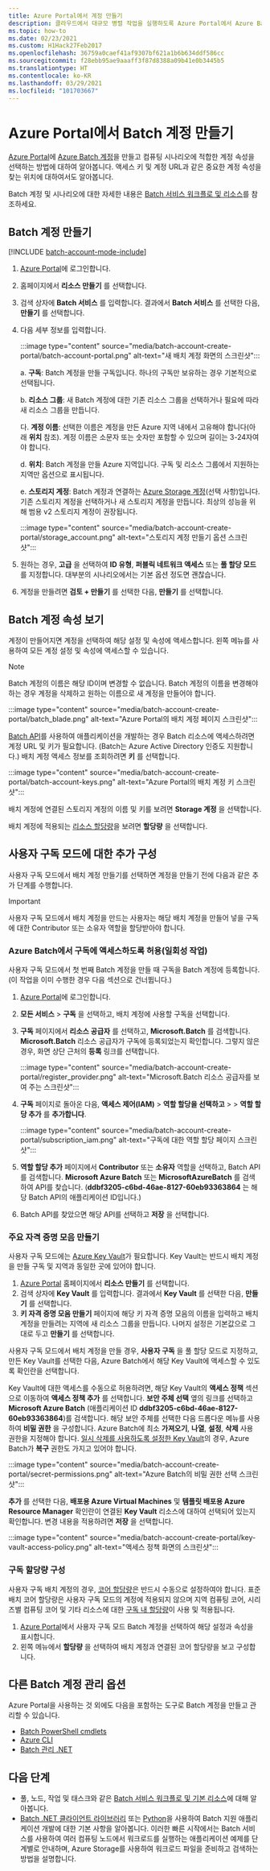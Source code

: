 ```yaml
---
title: Azure Portal에서 계정 만들기
description: 클라우드에서 대규모 병렬 작업을 실행하도록 Azure Portal에서 Azure Batch 계정을 만드는 방법에 대해 알아봅니다.
ms.topic: how-to
ms.date: 02/23/2021
ms.custom: H1Hack27Feb2017
ms.openlocfilehash: 36759a0caef41af9307bf621a1b6b634ddf586cc
ms.sourcegitcommit: f28ebb95ae9aaaff3f87d8388a09b41e0b3445b5
ms.translationtype: HT
ms.contentlocale: ko-KR
ms.lasthandoff: 03/29/2021
ms.locfileid: "101703667"
---
```

# <a name="create-a-batch-account-with-the-azure-portal"></a>Azure Portal에서 Batch 계정 만들기

[Azure Portal](https://portal.azure.com)에 [Azure Batch 계정](accounts.md)을 만들고 컴퓨팅 시나리오에 적합한 계정 속성을 선택하는 방법에 대하여 알아봅니다. 액세스 키 및 계정 URL과 같은 중요한 계정 속성을 찾는 위치에 대하여서도 알아봅니다.

Batch 계정 및 시나리오에 대한 자세한 내용은 [Batch 서비스 워크플로 및 리소스](batch-service-workflow-features.md)를 참조하세요.

## <a name="create-a-batch-account"></a>Batch 계정 만들기

[!INCLUDE [batch-account-mode-include](../../includes/batch-account-mode-include.md)]

1. [Azure Portal](https://portal.azure.com)에 로그인합니다.

1. 홈페이지에서 **리소스 만들기** 를 선택합니다.

1. 검색 상자에 **Batch 서비스** 를 입력합니다. 결과에서 **Batch 서비스** 를 선택한 다음, **만들기** 를 선택합니다.

1. 다음 세부 정보를 입력합니다.

    :::image type="content" source="media/batch-account-create-portal/batch-account-portal.png" alt-text="새 배치 계정 화면의 스크린샷":::

    a. **구독**: Batch 계정을 만들 구독입니다. 하나의 구독만 보유하는 경우 기본적으로 선택됩니다.

    b. **리소스 그룹**: 새 Batch 계정에 대한 기존 리소스 그룹을 선택하거나 필요에 따라 새 리소스 그룹을 만듭니다.

    다. **계정 이름**: 선택한 이름은 계정을 만든 Azure 지역 내에서 고유해야 합니다(아래 **위치** 참조). 계정 이름은 소문자 또는 숫자만 포함할 수 있으며 길이는 3-24자여야 합니다.

    d. **위치**: Batch 계정을 만들 Azure 지역입니다. 구독 및 리소스 그룹에서 지원하는 지역만 옵션으로 표시됩니다.

    e. **스토리지 계정**: Batch 계정과 연결하는 [Azure Storage 계정](accounts.md#azure-storage-accounts)(선택 사항)입니다. 기존 스토리지 계정을 선택하거나 새 스토리지 계정을 만듭니다. 최상의 성능을 위해 범용 v2 스토리지 계정이 권장됩니다.

    :::image type="content" source="media/batch-account-create-portal/storage_account.png" alt-text="스토리지 계정 만들기 옵션 스크린샷":::

1. 원하는 경우, **고급** 을 선택하여 **ID 유형**, **퍼블릭 네트워크 액세스** 또는 **풀 할당 모드** 를 지정합니다. 대부분의 시나리오에서는 기본 옵션 정도면 괜찮습니다.

1. 계정을 만들려면 **검토 + 만들기** 를 선택한 다음, **만들기** 를 선택합니다.

## <a name="view-batch-account-properties"></a>Batch 계정 속성 보기

계정이 만들어지면 계정을 선택하여 해당 설정 및 속성에 액세스합니다. 왼쪽 메뉴를 사용하여 모든 계정 설정 및 속성에 액세스할 수 있습니다.

> [!NOTE]
> Batch 계정의 이름은 해당 ID이며 변경할 수 없습니다. Batch 계정의 이름을 변경해야 하는 경우 계정을 삭제하고 원하는 이름으로 새 계정을 만들어야 합니다.

:::image type="content" source="media/batch-account-create-portal/batch_blade.png" alt-text="Azure Portal의 배치 계정 페이지 스크린샷":::

[Batch API](batch-apis-tools.md#azure-accounts-for-batch-development)를 사용하여 애플리케이션을 개발하는 경우 Batch 리소스에 액세스하려면 계정 URL 및 키가 필요합니다. (Batch는 Azure Active Directory 인증도 지원합니다.) 배치 계정 액세스 정보를 조회하려면 **키** 를 선택합니다.

:::image type="content" source="media/batch-account-create-portal/batch-account-keys.png" alt-text="Azure Portal의 배치 계정 키 스크린샷":::

배치 계정에 연결된 스토리지 계정의 이름 및 키를 보려면 **Storage 계정** 을 선택합니다.

배치 계정에 적용되는 [리소스 할당량](batch-quota-limit.md)을 보려면 **할당량** 을 선택합니다.

## <a name="additional-configuration-for-user-subscription-mode"></a>사용자 구독 모드에 대한 추가 구성

사용자 구독 모드에서 배치 계정 만들기를 선택하면 계정을 만들기 전에 다음과 같은 추가 단계를 수행합니다.

> [!IMPORTANT]
> 사용자 구독 모드에서 배치 계정을 만드는 사용자는 해당 배치 계정을 만들어 넣을 구독에 대한 Contributor 또는 소유자 역할을 할당받아야 합니다.

### <a name="allow-azure-batch-to-access-the-subscription-one-time-operation"></a>Azure Batch에서 구독에 액세스하도록 허용(일회성 작업)

사용자 구독 모드에서 첫 번째 Batch 계정을 만들 때 구독을 Batch 계정에 등록합니다. (이 작업을 이미 수행한 경우 다음 섹션으로 건너뜁니다.)

1. [Azure Portal](https://portal.azure.com)에 로그인합니다.

1. **모든 서비스** > **구독** 을 선택하고, 배치 계정에 사용할 구독을 선택합니다.

1. **구독** 페이지에서 **리소스 공급자** 를 선택하고, **Microsoft.Batch** 를 검색합니다. **Microsoft.Batch** 리소스 공급자가 구독에 등록되었는지 확인합니다. 그렇지 않은 경우, 화면 상단 근처의 **등록** 링크를 선택합니다.

    :::image type="content" source="media/batch-account-create-portal/register_provider.png" alt-text="Microsoft.Batch 리소스 공급자를 보여 주는 스크린샷":::

1. **구독** 페이지로 돌아온 다음, **액세스 제어(IAM)**  > **역할 할당을 선택하고** >  > **역할 할당 추가** 를 **추가합니다**.

    :::image type="content" source="media/batch-account-create-portal/subscription_iam.png" alt-text="구독에 대한 역할 할당 페이지 스크린샷":::

1. **역할 할당 추가** 페이지에서 **Contributor** 또는 **소유자** 역할을 선택하고, Batch API를 검색합니다. **Microsoft Azure Batch** 또는 **MicrosoftAzureBatch** 를 검색하여 API를 찾습니다. (**ddbf3205-c6bd-46ae-8127-60eb93363864** 는 해당 Batch API의 애플리케이션 ID입니다.)

1. Batch API를 찾았으면 해당 API를 선택하고 **저장** 을 선택합니다.

### <a name="create-a-key-vault"></a>주요 자격 증명 모음 만들기

사용자 구독 모드에는 [Azure Key Vault](../key-vault/general/overview.md)가 필요합니다. Key Vault는 반드시 배치 계정을 만들 구독 및 지역과 동일한 곳에 있어야 합니다.

1. [Azure Portal](https://portal.azure.com) 홈페이지에서 **리소스 만들기** 를 선택합니다.
1. 검색 상자에 **Key Vault** 를 입력합니다. 결과에서 **Key Vault** 를 선택한 다음, **만들기** 를 선택합니다.
1. **키 자격 증명 모음 만들기** 페이지에 해당 키 자격 증명 모음의 이름을 입력하고 배치 계정을 만들려는 지역에 새 리소스 그룹을 만듭니다. 나머지 설정은 기본값으로 그대로 두고 **만들기** 를 선택합니다.

사용자 구독 모드에서 배치 계정을 만들 경우, **사용자 구독** 을 풀 할당 모드로 지정하고, 만든 Key Vault를 선택한 다음, Azure Batch에서 해당 Key Vault에 액세스할 수 있도록 확인란을 선택합니다.

Key Vault에 대한 액세스를 수동으로 허용하려면, 해당 Key Vault의 **액세스 정책** 섹션으로 이동하여 **액세스 정책 추가** 를 선택합니다. **보안 주체 선택** 옆의 링크를 선택하고 **Microsoft Azure Batch** (애플리케이션 ID **ddbf3205-c6bd-46ae-8127-60eb93363864**)를 검색합니다. 해당 보안 주체를 선택한 다음 드롭다운 메뉴를 사용하여 **비밀 권한** 을 구성합니다. Azure Batch에 최소 **가져오기**, **나열**, **설정**, **삭제** 사용 권한을 지정해야 합니다. [일시 삭제를 사용하도록 설정한 Key Vault](../key-vault/general/soft-delete-overview.md)의 경우, Azure Batch가 **복구** 권한도 가지고 있어야 합니다.

:::image type="content" source="media/batch-account-create-portal/secret-permissions.png" alt-text="Azure Batch의 비밀 권한 선택 스크린샷":::

**추가** 를 선택한 다음, **배포용 Azure Virtual Machines** 및 **템플릿 배포용 Azure Resource Manager** 확인란이 연결된 **Key Vault** 리소스에 대하여 선택되어 있는지 확인합니다. 변경 내용을 적용하려면 **저장** 을 선택합니다.

:::image type="content" source="media/batch-account-create-portal/key-vault-access-policy.png" alt-text="액세스 정책 화면의 스크린샷":::

### <a name="configure-subscription-quotas"></a>구독 할당량 구성

사용자 구독 배치 계정의 경우, [코어 할당량](batch-quota-limit.md)은 반드시 수동으로 설정하여야 합니다. 표준 배치 코어 할당량은 사용자 구독 모드의 계정에 적용되지 않으며 지역 컴퓨팅 코어, 시리즈별 컴퓨팅 코어 및 기타 리소스에 대한 [구독 내 할당량](../azure-resource-manager/management/azure-subscription-service-limits.md)이 사용 및 적용됩니다.

1. [Azure Portal](https://portal.azure.com)에서 사용자 구독 모드 Batch 계정을 선택하여 해당 설정과 속성을 표시합니다.
1. 왼쪽 메뉴에서 **할당량** 을 선택하여 배치 계정과 연결된 코어 할당량을 보고 구성합니다.

## <a name="other-batch-account-management-options"></a>다른 Batch 계정 관리 옵션

Azure Portal을 사용하는 것 외에도 다음을 포함하는 도구로 Batch 계정을 만들고 관리할 수 있습니다.

- [Batch PowerShell cmdlets](batch-powershell-cmdlets-get-started.md)
- [Azure CLI](batch-cli-get-started.md)
- [Batch 관리 .NET](batch-management-dotnet.md)

## <a name="next-steps"></a>다음 단계

- 풀, 노드, 작업 및 태스크와 같은 [Batch 서비스 워크플로 및 기본 리소스](batch-service-workflow-features.md)에 대해 알아봅니다.
- [Batch .NET 클라이언트 라이브러리](quick-run-dotnet.md) 또는 [Python](quick-run-python.md)을 사용하여 Batch 지원 애플리케이션 개발에 대한 기본 사항을 알아봅니다. 이러한 빠른 시작에서는 Batch 서비스를 사용하여 여러 컴퓨팅 노드에서 워크로드를 실행하는 애플리케이션 예제를 단계별로 안내하며, Azure Storage를 사용하여 워크로드 파일을 준비하고 검색하는 방법을 설명합니다.